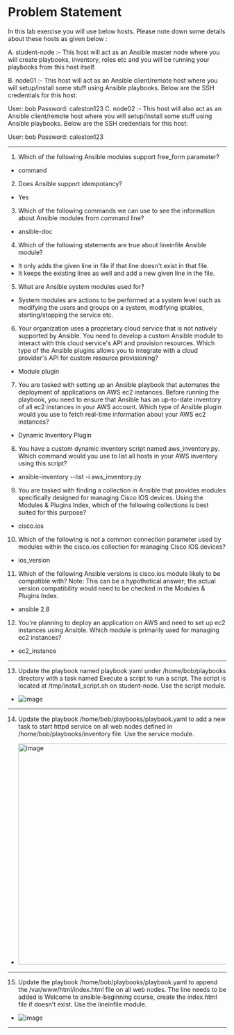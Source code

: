 # Problem Statement

In this lab exercise you will use below hosts. Please note down some details about these hosts as given below :

A. student-node :- This host will act as an Ansible master node where you will create playbooks, inventory, roles etc and you will be running your playbooks from this host itself.

B. node01 :- This host will act as an Ansible client/remote host where you will setup/install some stuff using Ansible playbooks. Below are the SSH credentials for this host:

User: bob
Password: caleston123
C. node02 :- This host will also act as an Ansible client/remote host where you will setup/install some stuff using Ansible playbooks. Below are the SSH credentials for this host:

User: bob
Password: caleston123

-----------------------------------------------------------------------------------------------------------------------------------------------------------------------------------------

1. Which of the following Ansible modules support free_form parameter?
- command

2. Does Ansible support idempotancy?
- Yes

3. Which of the following commands we can use to see the information about Ansible modules from command line?
- ansible-doc

4. Which of the following statements are true about lineinfile Ansible module?
-  It only adds the given line in file if that line doesn't exist in that file.
- It keeps the existing lines as well and add a new given line in the file.

5. What are Ansible system modules used for?
- System modules are actions to be performed at a system level such as modifying the users and groups on a system, modifying iptables, starting/stopping the service etc.

6. Your organization uses a proprietary cloud service that is not natively supported by Ansible. You need to develop a custom Ansible module to interact with this cloud service's API and provision resources. Which type of the Ansible plugins allows you to integrate with a cloud provider's API for custom resource provisioning?
- Module plugin

7. You are tasked with setting up an Ansible playbook that automates the deployment of applications on AWS ec2 instances. Before running the playbook, you need to ensure that Ansible has an up-to-date inventory of all ec2 instances in your AWS account. Which type of Ansible plugin would you use to fetch real-time information about your AWS ec2 instances?
- Dynamic Inventory Plugin

8. You have a custom dynamic inventory script named aws_inventory.py. Which command would you use to list all hosts in your AWS inventory using this script?
- ansible-inventory --list -i aws_inventory.py

9. You are tasked with finding a collection in Ansible that provides modules specifically designed for managing Cisco IOS devices. Using the Modules & Plugins Index, which of the following collections is best suited for this purpose?
- cisco.ios

10. Which of the following is not a common connection parameter used by modules within the cisco.ios collection for managing Cisco IOS devices?
- ios_version

11. Which of the following Ansible versions is cisco.ios module likely to be compatible with? Note: This can be a hypothetical answer; the actual version compatibility would need to be checked in the Modules & Plugins Index.
- ansible 2.8

12. You're planning to deploy an application on AWS and need to set up ec2 instances using Ansible. Which module is primarily used for managing ec2 instances?
- ec2_instance

-----------------------------------------------------------------------------------------------------------------------------------------------------------------------------------------

13. Update the playbook named playbook.yaml under /home/bob/playbooks directory with a task named Execute a script to run a script. The script is located at /tmp/install_script.sh on student-node. Use the script module.
- ![image](https://github.com/user-attachments/assets/894e0b6e-3429-4140-8309-a1281ec1a68c)

-----------------------------------------------------------------------------------------------------------------------------------------------------------------------------------------

14. Update the playbook /home/bob/playbooks/playbook.yaml to add a new task to start httpd service on all web nodes defined in /home/bob/playbooks/inventory file. Use the service module. 
- <img width="509" alt="image" src="https://github.com/user-attachments/assets/4fa3c77f-9c3c-4996-8190-eda8f9490a32" />

-----------------------------------------------------------------------------------------------------------------------------------------------------------------------------------------

15. Update the playbook /home/bob/playbooks/playbook.yaml to append the /var/www/html/index.html file on all web nodes. The line needs to be added is Welcome to ansible-beginning course, create the index.html file if doesn't exist. Use the lineinfile module.
- ![image](https://github.com/user-attachments/assets/0d76772e-9205-4870-88d5-a9857651a87b)

-----------------------------------------------------------------------------------------------------------------------------------------------------------------------------------------




